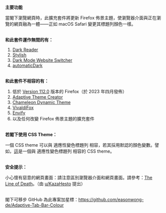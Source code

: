 <b>主要功能</b>

當閣下瀏覽網頁時，此擴充套件將更新 Firefox 佈景主題，使瀏覽器介面與正在瀏覽的網頁融為一體——正如 macOS Safari 變更其標題列顏色一樣。

<br><b>和此套件運作無間的有：</b>

<ol>
	<li><a href="https://addons.mozilla.org/firefox/addon/darkreader/">Dark Reader</a></li>
	<li><a href="https://addons.mozilla.org/firefox/addon/stylish/">Stylish</a></li>
	<li><a href="https://addons.mozilla.org/firefox/addon/dark-mode-website-switcher/">Dark Mode Website Switcher</a></li>
	<li><a href="https://addons.mozilla.org/firefox/addon/automatic-dark/">automaticDark</a></li>
</ol>

<br><b>和此套件不相容的有：</b>

<ol>
	<li>低於 <a href="https://www.mozilla.org/firefox/112.0/releasenotes/">Version 112.0</a> 版本的 Firefox（於 2023 年四月發佈）</li>
	<li><a href="https://addons.mozilla.org/firefox/addon/adaptive-theme-creator/">Adaptive Theme Creator</a></li>
	<li><a href="https://addons.mozilla.org/firefox/addon/chameleon-dynamic-theme-fixed/">Chameleon Dynamic Theme</a></li>
	<li><a href="https://addons.mozilla.org/firefox/addon/vivaldifox/">VivaldiFox</a></li>
	<li><a href="https://addons.mozilla.org/firefox/addon/envify/">Envify</a></li>
	<li>以及任何改變 Firefox 佈景主題的擴充套件</li>
</ol>

<br><b>若閣下使用 CSS Theme：</b>

一個 CSS theme 可以與 適應性變色標題列 相容，若其採用默認的顏色變數。譬如，<a href="https://github.com/easonwong-de/WhiteSurFirefoxThemeMacOS">這</a>是一個與 適應性變色標題列 相容的 CSS theme。

<br><b>安全提示：</b>

小心懷有惡意的網頁畫面：請注意區別瀏覽器介面和網頁畫面。請參考：<a href="https://textslashplain.com/2017/01/14/the-line-of-death/">The Line of Death</a>。（由 <a href="https://www.reddit.com/user/KazaHesto/">u/KazaHesto</a> 提出）

<br>閣下可移步 GitHub 為此專案加星標：https://github.com/easonwong-de/Adaptive-Tab-Bar-Colour
